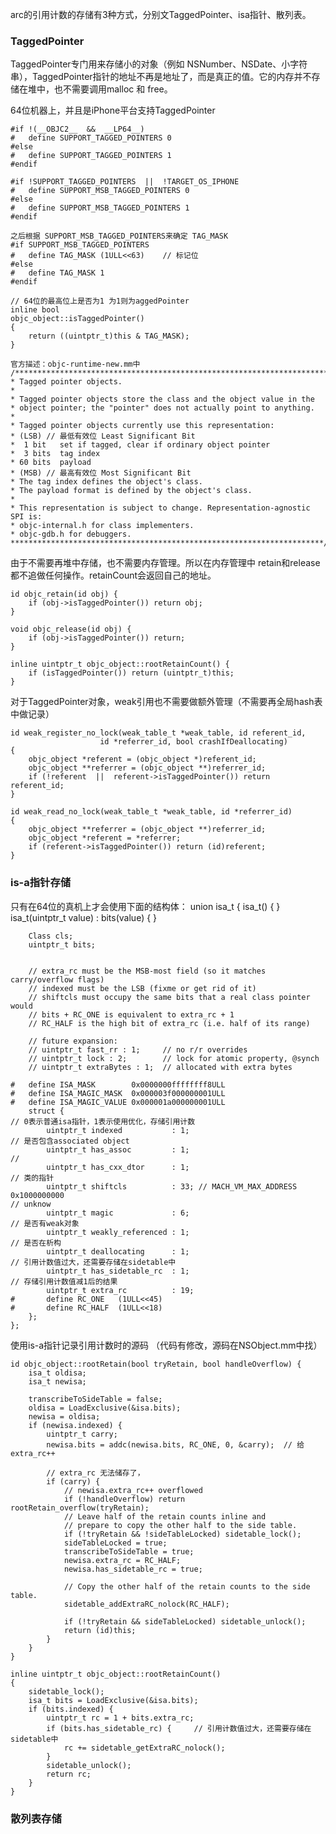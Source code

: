 
arc的引用计数的存储有3种方式，分别文TaggedPointer、isa指针、散列表。

### TaggedPointer
TaggedPointer专门用来存储小的对象（例如 NSNumber、NSDate、小字符串），TaggedPointer指针的地址不再是地址了，而是真正的值。它的内存并不存储在堆中，也不需要调用malloc 和 free。

64位机器上，并且是iPhone平台支持TaggedPointer

    #if !(__OBJC2__  &&  __LP64__)
    #   define SUPPORT_TAGGED_POINTERS 0
    #else
    #   define SUPPORT_TAGGED_POINTERS 1
    #endif

    #if !SUPPORT_TAGGED_POINTERS  ||  !TARGET_OS_IPHONE
    #   define SUPPORT_MSB_TAGGED_POINTERS 0
    #else
    #   define SUPPORT_MSB_TAGGED_POINTERS 1
    #endif

    之后根据 SUPPORT_MSB_TAGGED_POINTERS来确定 TAG_MASK
    #if SUPPORT_MSB_TAGGED_POINTERS
    #   define TAG_MASK (1ULL<<63)    // 标记位
    #else
    #   define TAG_MASK 1
    #endif

    // 64位的最高位上是否为1 为1则为aggedPointer
    inline bool 
    objc_object::isTaggedPointer() 
    {
        return ((uintptr_t)this & TAG_MASK);
    }

    官方描述：objc-runtime-new.mm中
    /***********************************************************************
    * Tagged pointer objects.
    *
    * Tagged pointer objects store the class and the object value in the 
    * object pointer; the "pointer" does not actually point to anything.
    * 
    * Tagged pointer objects currently use this representation:
    * (LSB) // 最低有效位 Least Significant Bit
    *  1 bit   set if tagged, clear if ordinary object pointer
    *  3 bits  tag index
    * 60 bits  payload
    * (MSB) // 最高有效位 Most Significant Bit
    * The tag index defines the object's class. 
    * The payload format is defined by the object's class.
    *
    * This representation is subject to change. Representation-agnostic SPI is:
    * objc-internal.h for class implementers.
    * objc-gdb.h for debuggers.
    **********************************************************************/

由于不需要再堆中存储，也不需要内存管理。所以在内存管理中 retain和release都不追做任何操作。retainCount会返回自己的地址。

    id objc_retain(id obj) {
        if (obj->isTaggedPointer()) return obj;
    }

    void objc_release(id obj) {
        if (obj->isTaggedPointer()) return;
    }

    inline uintptr_t objc_object::rootRetainCount() {
        if (isTaggedPointer()) return (uintptr_t)this;
    }

对于TaggedPointer对象，weak引用也不需要做额外管理（不需要再全局hash表中做记录）

    id weak_register_no_lock(weak_table_t *weak_table, id referent_id,
                        id *referrer_id, bool crashIfDeallocating)
    {
        objc_object *referent = (objc_object *)referent_id;
        objc_object **referrer = (objc_object **)referrer_id;
        if (!referent  ||  referent->isTaggedPointer()) return referent_id;
    }

    id weak_read_no_lock(weak_table_t *weak_table, id *referrer_id)
    {
        objc_object **referrer = (objc_object **)referrer_id;
        objc_object *referent = *referrer;
        if (referent->isTaggedPointer()) return (id)referent;
    }

### is-a指针存储
只有在64位的真机上才会使用下面的结构体：
    union isa_t
    {
        isa_t() { }
        isa_t(uintptr_t value) : bits(value) { }
        
        Class cls;
        uintptr_t bits;
        
        
        // extra_rc must be the MSB-most field (so it matches carry/overflow flags)
        // indexed must be the LSB (fixme or get rid of it)
        // shiftcls must occupy the same bits that a real class pointer would
        // bits + RC_ONE is equivalent to extra_rc + 1
        // RC_HALF is the high bit of extra_rc (i.e. half of its range)
        
        // future expansion:
        // uintptr_t fast_rr : 1;     // no r/r overrides
        // uintptr_t lock : 2;        // lock for atomic property, @synch
        // uintptr_t extraBytes : 1;  // allocated with extra bytes
        
    #   define ISA_MASK        0x0000000ffffffff8ULL
    #   define ISA_MAGIC_MASK  0x000003f000000001ULL
    #   define ISA_MAGIC_VALUE 0x000001a000000001ULL
        struct {
    // 0表示普通isa指针，1表示使用优化，存储引用计数
            uintptr_t indexed           : 1;
    // 是否包含associated object
            uintptr_t has_assoc         : 1;
    // 
            uintptr_t has_cxx_dtor      : 1;
    // 类的指针
            uintptr_t shiftcls          : 33; // MACH_VM_MAX_ADDRESS 0x1000000000
    // unknow
            uintptr_t magic             : 6;
    // 是否有weak对象
            uintptr_t weakly_referenced : 1;
    // 是否在析构
            uintptr_t deallocating      : 1;
    // 引用计数值过大，还需要存储在sidetable中
            uintptr_t has_sidetable_rc  : 1;
    // 存储引用计数值减1后的结果
            uintptr_t extra_rc          : 19;
    #       define RC_ONE   (1ULL<<45)
    #       define RC_HALF  (1ULL<<18)
        };
    };


使用is-a指针记录引用计数时的源码 （代码有修改，源码在NSObject.mm中找）

    id objc_object::rootRetain(bool tryRetain, bool handleOverflow) {
        isa_t oldisa;
        isa_t newisa;
        
        transcribeToSideTable = false;
        oldisa = LoadExclusive(&isa.bits);
        newisa = oldisa;
        if (newisa.indexed) {
            uintptr_t carry;
            newisa.bits = addc(newisa.bits, RC_ONE, 0, &carry);  // 给extra_rc++
            
            // extra_rc 无法储存了，
            if (carry) {
                // newisa.extra_rc++ overflowed
                if (!handleOverflow) return rootRetain_overflow(tryRetain);
                // Leave half of the retain counts inline and
                // prepare to copy the other half to the side table.
                if (!tryRetain && !sideTableLocked) sidetable_lock();
                sideTableLocked = true;
                transcribeToSideTable = true;
                newisa.extra_rc = RC_HALF;
                newisa.has_sidetable_rc = true;
                
                // Copy the other half of the retain counts to the side table.
                sidetable_addExtraRC_nolock(RC_HALF);
                
                if (!tryRetain && sideTableLocked) sidetable_unlock();
                return (id)this;
            }
        }
    }

    inline uintptr_t objc_object::rootRetainCount()
    {
        sidetable_lock();
        isa_t bits = LoadExclusive(&isa.bits);
        if (bits.indexed) {
            uintptr_t rc = 1 + bits.extra_rc;
            if (bits.has_sidetable_rc) {     // 引用计数值过大，还需要存储在sidetable中
                rc += sidetable_getExtraRC_nolock();
            }
            sidetable_unlock();
            return rc;
        }
    }

### 散列表存储

